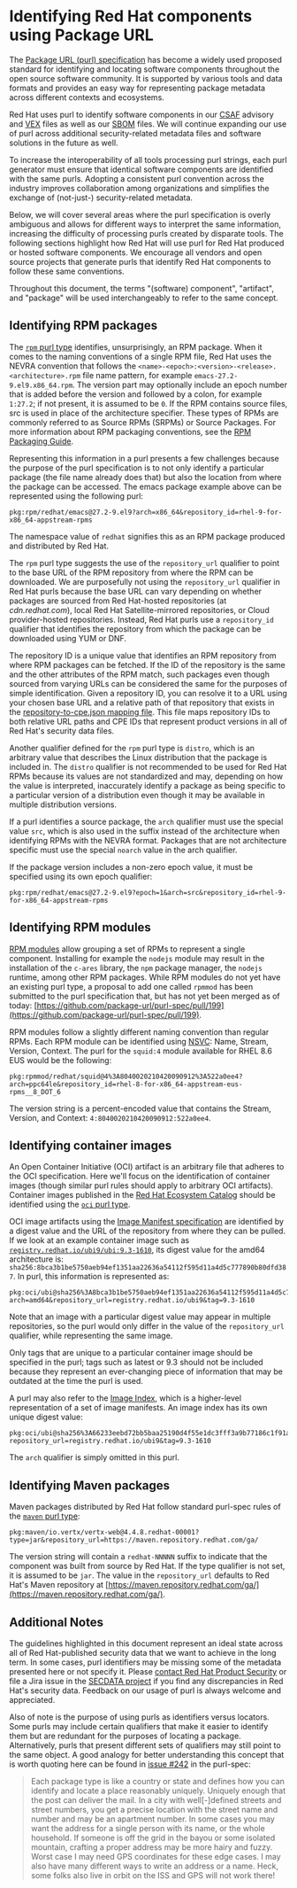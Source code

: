 # Identifying Red Hat components using Package URL

The [Package URL (purl) specification](https://github.com/package-url/purl-spec) has become a widely used proposed
standard for identifying and locating software components throughout the open source software community. It is
supported by various tools and data formats and provides an easy way for representing package metadata across
different contexts and ecosystems.

Red Hat uses purl to identify software components in our
[CSAF](https://www.redhat.com/en/blog/csaf-vex-documents-now-generally-available) advisory and
[VEX](https://www.redhat.com/en/blog/vulnerability-exploitability-exchange-vex-beta-files-now-available) files as
well as our
[SBOM](https://www.redhat.com/en/blog/future-red-hat-security-data?channel=/en/blog/channel/security) files. We will
continue expanding our use of purl across additional security-related metadata files and software solutions in the
future as well.

To increase the interoperability of all tools processing purl strings, each purl generator must ensure that
identical software components are identified with the same purls. Adopting a consistent purl convention across the
industry improves collaboration among organizations and simplifies the exchange of (not-just-) security-related
metadata.

Below, we will cover several areas where the purl specification is overly ambiguous and allows for different ways to
interpret the same information, increasing the difficulty of processing purls created by disparate
tools. The following sections highlight how Red Hat will use purl for Red Hat produced or hosted software components.
We encourage all vendors and open source projects that generate purls that identify Red Hat components to follow
these same conventions.

Throughout this document, the terms "(software) component", "artifact", and "package" will be used interchangeably
to refer to the same concept.

## Identifying RPM packages

The [`rpm` purl type](https://github.com/package-url/purl-spec/blob/master/PURL-TYPES.rst#rpm) identifies,
unsurprisingly, an RPM package. When it comes to the naming conventions of a single RPM file, Red Hat uses the NEVRA
convention that follows the `<name>-<epoch>:<version>-<release>.<architecture>.rpm` file name pattern, for example
`emacs-27.2-9.el9.x86_64.rpm`. The version part may optionally include an epoch number that is added before the
version and followed by a colon, for example `1:27.2`; if not present, it is assumed to be `0`. If the RPM contains
source files, src is used in place of the architecture specifier. These types of RPMs are commonly referred to as
Source RPMs (SRPMs) or Source Packages. For more information about RPM packaging conventions, see the
[RPM Packaging Guide](https://rpm-packaging-guide.github.io/).

Representing this information in a purl presents a few challenges because the purpose of the purl specification is
to not only identify a particular package (the file name already does that) but also the location from where the
package can be accessed. The emacs package example above can be represented using the following purl:

```
pkg:rpm/redhat/emacs@27.2-9.el9?arch=x86_64&repository_id=rhel-9-for-x86_64-appstream-rpms
```

The namespace value of `redhat` signifies this as an RPM package produced and distributed by Red Hat.

The `rpm` purl type suggests the use of the `repository_url` qualifier to point to the base URL of the RPM
repository from where the RPM can be downloaded. We are purposefully not using the `repository_url` qualifier in Red
Hat purls because the base URL can vary depending on whether packages are sourced from Red Hat-hosted repositories
(at _cdn.redhat.com_), local Red Hat Satellite-mirrored repositories, or Cloud provider-hosted repositories. Instead,
Red Hat purls use a `repository_id` qualifier that identifies the repository from which the package can be
downloaded using YUM or DNF. 

The repository ID is a unique value that identifies an RPM repository from where RPM packages can be fetched. If the
ID of the repository is the same and the other attributes of the RPM match, such packages even though sourced from
varying URLs can be considered the same for the purposes of simple identification. Given a repository ID, you can
resolve it to a URL using your chosen base URL and a relative path of that repository that exists in the
[repository-to-cpe.json mapping file](https://access.redhat.com/security/data/meta/v1/repository-to-cpe.json). This
file maps repository IDs to both relative URL paths and CPE IDs that represent product versions in all of Red Hat's
security data files.

Another qualifier defined for the `rpm` purl type is `distro`, which is an arbitrary value that describes the Linux
distribution that the package is included in. The `distro` qualifier is not recommended to be used for Red Hat RPMs
because its values are not standardized and may, depending on how the value is interpreted, inaccurately identify a
package as being specific to a particular version of a distribution even though it may be available in multiple
distribution versions.

If a purl identifies a source package, the `arch` qualifier must use the special value `src`, which is also used in the
suffix instead of the architecture when identifying RPMs with the NEVRA format. Packages that are not architecture
specific must use the special `noarch` value in the arch qualifier.

If the package version includes a non-zero epoch value, it must be specified using its own epoch qualifier:

```
pkg:rpm/redhat/emacs@27.2-9.el9?epoch=1&arch=src&repository_id=rhel-9-for-x86_64-appstream-rpms
```

## Identifying RPM modules

[RPM modules](https://access.redhat.com/documentation/en-us/red_hat_enterprise_linux/9/html/managing_software_with_the_dnf_tool/assembly_distribution-of-content-in-rhel-9_managing-software-with-the-dnf-tool#con_modules_assembly_distribution-of-content-in-rhel-9)
allow grouping a set of RPMs to represent a single component. Installing for example the `nodejs` module may result in
the installation of the `c-ares` library, the `npm` package manager, the `nodejs` runtime, among other RPM packages.
While RPM modules do not yet have an existing purl type, a proposal to add one called `rpmmod` has been submitted to
the purl specification that, but has not yet been merged as of today:
[https://github.com/package-url/purl-spec/pull/199](https://github.com/package-url/purl-spec/pull/199).

RPM modules follow a slightly different naming convention than regular RPMs. Each RPM module can be identified using
[NSVC](https://docs.fedoraproject.org/en-US/modularity/core-concepts/nsvca/#_forms): Name, Stream, Version, Context.
The purl for the `squid:4` module available for RHEL 8.6 EUS would be the following:

```
pkg:rpmmod/redhat/squid@4%3A8040020210420090912%3A522a0ee4?arch=ppc64le&repository_id=rhel-8-for-x86_64-appstream-eus-rpms__8_DOT_6
```

The version string is a percent-encoded value that contains the Stream, Version, and Context:
`4:8040020210420090912:522a0ee4`.

## Identifying container images

An Open Container Initiative (OCI) artifact is an arbitrary file that adheres to the OCI specification. Here we'll
focus on the identification of container images (though similar purl rules should apply to arbitrary OCI artifacts).
Container images published in the [Red Hat Ecosystem Catalog](https://catalog.redhat.com/software/containers/search)
should be identified using the
[`oci` purl type](https://github.com/package-url/purl-spec/blob/master/PURL-TYPES.rst#oci).

OCI image artifacts using the
[Image Manifest specification](https://github.com/opencontainers/image-spec/blob/main/manifest.md)
are identified by a digest value and the URL of the repository from where they can be pulled. If we look at an example
container image such as
[`registry.redhat.io/ubi9/ubi:9.3-1610`](https://catalog.redhat.com/software/containers/ubi9/ubi/615bcf606feffc5384e8452e?architecture=amd64&image=65e093e60a21b531a96f93ca),
its digest value for the amd64 architecture is:
`sha256:8bca3b1be5750aeb94ef1351aa22636a54112f595d11a4d5c777890b80dfd387`. In purl, this information is represented as:

```
pkg:oci/ubi@sha256%3A8bca3b1be5750aeb94ef1351aa22636a54112f595d11a4d5c777890b80dfd387?arch=amd64&repository_url=registry.redhat.io/ubi9&tag=9.3-1610
```

Note that an image with a particular digest value may appear in multiple repositories, so the purl would only differ
in the value of the `repository_url` qualifier, while representing the same image.

Only tags that are unique to a particular container image should be specified in the purl; tags such as latest or
9.3 should not be included because they represent an ever-changing piece of information that may be outdated at the
time the purl is used.

A purl may also refer to the [Image Index](https://github.com/opencontainers/image-spec/blob/main/image-index.md),
which is a higher-level representation of a set of image manifests. An image index has its own unique digest value:

```
pkg:oci/ubi@sha256%3A66233eebd72bb5baa25190d4f55e1dc3fff3a9b77186c1f91a0abdb274452072?repository_url=registry.redhat.io/ubi9&tag=9.3-1610
```

The `arch` qualifier is simply omitted in this purl.

## Identifying Maven packages

Maven packages distributed by Red Hat follow standard purl-spec rules of the
[`maven` purl type](https://github.com/package-url/purl-spec/blob/master/PURL-TYPES.rst#maven):

```
pkg:maven/io.vertx/vertx-web@4.4.8.redhat-00001?type=jar&repository_url=https://maven.repository.redhat.com/ga/
```

The version string will contain a `redhat-NNNNN` suffix to indicate that the component was built from source by
Red Hat. If the type qualifier is not set, it is assumed to be `jar`. The value in the `repository_url` defaults to Red
Hat's Maven repository at [https://maven.repository.redhat.com/ga/](https://maven.repository.redhat.com/ga/).

## Additional Notes

The guidelines highlighted in this document represent an ideal state across all of Red Hat-published security data
that we want to achieve in the long term. In some cases, purl identifiers may be missing some of the metadata
presented here or not specify it. Please
[contact Red Hat Product Security](https://access.redhat.com/security/team/contact/) or file a Jira issue in the
[SECDATA project](https://issues.redhat.com/projects/SECDATA) if you find any discrepancies in Red Hat's security data.
Feedback on our usage of purl is always welcome and appreciated.

Also of note is the purpose of using purls as identifiers versus locators. Some purls may include certain qualifiers
that make it easier to identify them but are redundant for the purposes of locating a package. Alternatively, purls
that present different sets of qualifiers may still point to the same object. A good analogy for better
understanding this concept that is worth quoting here can be found in
[issue #242](https://github.com/package-url/purl-spec/issues/242) in the purl-spec:

> Each package type is like a country or state and defines how you can identify and locate a place reasonably
> uniquely. Uniquely enough that the post can deliver the mail. In a city with well[-]defined streets and street
> numbers, you get a precise location with the street name and number and may be an apartment number. In some cases
> you may want the address for a single person with its name, or the whole household. If someone is off the grid in
> the bayou or some isolated mountain, crafting a proper address may be more hairy and fuzzy. Worst case I may need
> GPS coordinates for these edge cases. I may also have many different ways to write an address or a name. Heck,
> some folks also live in orbit on the ISS and GPS will not work there!
